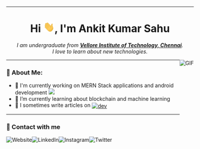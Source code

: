 <hr>
<h1 align="center">Hi <img src="https://raw.githubusercontent.com/ABSphreak/ABSphreak/master/gifs/Hi.gif" width="30px">, I'm Ankit Kumar Sahu</h1>


<p align="center">
  <em>
    I am undergraduate from <a href="https://chennai.vit.ac.in"> <b>Vellore Institute of Technology, Chennai</b></a>.<br>
    I love to learn about new technologies. <br>
  </em> 
</p>
<img align="right" alt="GIF" height="160px" src="https://media.giphy.com/media/du3J3cXyzhj75IOgvA/giphy.gif" />

<hr>

### 🤵 About Me:
- 🏦 I'm currently working on MERN Stack applications and android development
      <img src="https://media.giphy.com/media/WUlplcMpOCEmTGBtBW/giphy.gif" width="30">
- 🌱 I’m currently learning about blockchain and machine learning
- 📝 I sometimes write articles on 
      [<img align="center" alt="dev" height="30px" src="https://d2fltix0v2e0sb.cloudfront.net/dev-badge.svg" />](https://dev.to/ankitsahu)

<hr>

### 💬 Contact with me

[<img align="left" alt="Website" height="25px" src="https://img-premium.flaticon.com/png/512/558/558593.png?token=exp=1621507739~hmac=dd2c0911ca8022c0cfd559e1e922a9e6" />](https://dev.to/ankitsahu)
[<img align="left" alt="LinkedIn" height="25px" src="https://img-premium.flaticon.com/png/512/2111/2111499.png?token=exp=1621507678~hmac=decbafb5a14e36d57e07ddc0e3937adc"/>](https://www.linkedin.com/in/ankit-kumar-sahu-8817681a4/)
[<img align="left" alt="Instagram" height="25px" src="https://img-premium.flaticon.com/png/512/174/174855.png?token=exp=1621507485~hmac=78f598879cc88a9e3e8c4a8a5b2769a7" />](https://instagram.com/ankitsawho/)
[<img align="left" alt="Twitter" height="25px" src="https://img-premium.flaticon.com/png/512/889/889147.png?token=exp=1621507603~hmac=31324e24bc946ff2a0718f95cb775ce8" />](https://twitter.com/ankitsawho)

<!---
ankitsawho/ankitsawho is a ✨ special ✨ repository because its `README.md` (this file) appears on your GitHub profile.
You can click the Preview link to take a look at your changes.
--->
